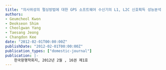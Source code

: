 ```yaml
---
title: "의사위성의 펄싱방법에 대한 GPS 소프트웨어 수신기의 L1, L2C 신호획득 성능분석"
authors:
- Geumcheol Kwon
- Deokseon Shim
- Cheolgwan Yang
- Taesang Jeong
- Changdon Kee
date: "2012-02-01T00:00:00Z"
publishDate: "2012-02-01T00:00:00Z"
publication_types: ["domestic-journal"]
publication: |-
    한국항행학회지, 2012년 2월 , 16권 제1호
---
```

